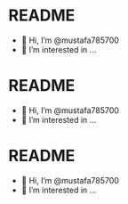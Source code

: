 # README
- 👋 Hi, I’m @mustafa785700
- 👀 I’m interested in ... 


# README
- 👋 Hi, I’m @mustafa785700
- 👀 I’m interested in ...


# README
- 👋 Hi, I’m @mustafa785700
- 👀 I’m interested in ... 
